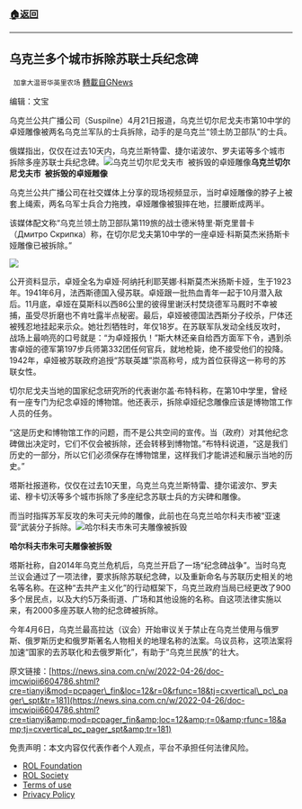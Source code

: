 ###  [:house:返回](README.md)
---


## 乌克兰多个城市拆除苏联士兵纪念碑
` 加拿大温哥华英里农场` [轉載自GNews](https://gnews.org/zh-hans/2419489/)

编辑：文宝
 
乌克兰公共广播公司（Suspilne）4月21日报道，乌克兰切尔尼戈夫市第10中学的卓娅雕像被两名乌克兰军队的士兵拆除，动手的是乌克兰“领土防卫部队”的士兵。
 
俄媒指出，仅仅在过去10天内，乌克兰斯特雷、捷尔诺波尔、罗夫诺等多个城市拆除多座苏联士兵纪念碑。![乌克兰切尔尼戈夫市&nbsp; 被拆毁的卓娅雕像](https://n.sinaimg.cn/sinakd20220424s/656/w1040h416/20220424/cdec-3fe48c3a2fde6b7cdde61c2f42db8e88.jpg)**乌克兰切尔尼戈夫市  被拆毁的卓娅雕像**
 
乌克兰公共广播公司在社交媒体上分享的现场视频显示，当时卓娅雕像的脖子上被套上绳索，两名乌军士兵合力拖拽，卓娅雕像被狠摔在地，拦腰断成两半。
 
该媒体配文称“乌克兰领土防卫部队第119旅的战士德米特里·斯克里普卡（Дмитро Скрипка）称，在切尔尼戈夫第10中学的一座卓娅·科斯莫杰米扬斯卡娅雕像已被拆除。”

 ![](https://n.sinaimg.cn/sinakd20220424s/543/w360h183/20220424/52b8-21b366d50dfca8b6b1ac78ec482c104b.gif) 

公开资料显示，卓娅全名为卓娅·阿纳托利耶芙娜·科斯莫杰米扬斯卡娅，生于1923年。1941年6月，法西斯德国入侵苏联。卓娅跟一批热血青年一起于10月潜入敌后。11月底，卓娅在莫斯科以西86公里的彼得里谢沃村焚烧德军马厩时不幸被捕，虽受尽折磨也不肯吐露半点秘密。最后，卓娅被德国法西斯分子绞杀，尸体还被残忍地挂起来示众。她壮烈牺牲时，年仅18岁。在苏联军队发动全线反攻时，战场上最响亮的口号就是：“为卓娅报仇！”斯大林还亲自给西方面军下令，遇到杀害卓娅的德军第197步兵师第332团任何官兵，就地枪毙，绝不接受他们的投降。1942年，卓娅被苏联政府追授“苏联英雄”崇高称号，成为首位获得这一称号的苏联女性。
 
切尔尼戈夫当地的国家纪念研究所的代表谢尔盖·布特科称，在第10中学里，曾经有一座专门为纪念卓娅的博物馆。他还表示，拆除卓娅纪念雕像应该是博物馆工作人员的任务。
 
“这是历史和博物馆工作的问题，而不是公共空间的宣传。当（政府）对其他纪念碑做出决定时，它们不仅会被拆除，还会转移到博物馆。”布特科说道，“这是我们历史的一部分，所以它们必须保存在博物馆里，这样我们才能讲述和展示当地的历史。”
 
塔斯社报道称，仅仅在过去10天里，乌克兰乌克兰斯特雷、捷尔诺波尔、罗夫诺、穆卡切沃等多个城市拆除了多座纪念苏联士兵的方尖碑和雕像。
 
而当时指挥苏军反攻的朱可夫元帅的雕像，此前也在乌克兰哈尔科夫市被“亚速营”武装分子拆除。![哈尔科夫市朱可夫雕像被拆毁](https://n.sinaimg.cn/sinakd20220424s/624/w450h174/20220424/c11a-c090e94811460c67f829d6dcbae5ebe9.gif)
 
**哈尔科夫市朱可夫雕像被拆毁**
 
塔斯社称，自2014年乌克兰危机后，乌克兰开启了一场“纪念碑战争”。当时乌克兰议会通过了一项法律，要求拆除苏联纪念碑，以及重新命名与苏联历史相关的地名等名称。在这种“去共产主义化”的行动框架下，乌克兰政府当局已经更改了900多个居民点，以及大约5万条街道、广场和其他设施的名称。自这项法律实施以来，有2000多座苏联人物的纪念碑被拆除。
 
今年4月6日，乌克兰最高拉达（议会）开始审议关于禁止在乌克兰使用与俄罗斯、俄罗斯历史和俄罗斯著名人物相关的地理名称的法案。乌议员称，这项法案将加速“国家的去苏联化和去俄罗斯化”，有助于“乌克兰民族”的壮大。
 
原文链接：[https://news.sina.com.cn/w/2022-04-26/doc-imcwipii6604786.shtml?cre=tianyi&mod=pcpager\_fin&loc=12&r=0&rfunc=18&tj=cxvertical\_pc\_pager\_spt&tr=181](https://news.sina.com.cn/w/2022-04-26/doc-imcwipii6604786.shtml?cre=tianyi&amp;mod=pcpager_fin&amp;loc=12&amp;r=0&amp;rfunc=18&amp;tj=cxvertical_pc_pager_spt&amp;tr=181)

免责声明：本文内容仅代表作者个人观点，平台不承担任何法律风险。
  
- [ROL Foundation](https://rolfoundation.org/)
- [ROL Society](https://rolsociety.org/)
- [Terms of use](https://gnews.org/terms-of-use-3/)
- [Privacy Policy](https://gnews.org/privacy-policy/)
